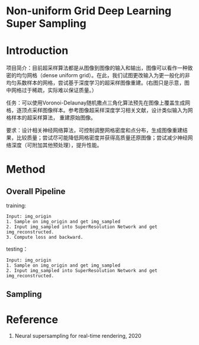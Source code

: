 # Non-uniform Grid Deep Learning Super Sampling


# Introduction
项目简介：目前超采样算法都是从图像到图像的输入和输出，图像可以看作一种致密的均匀网格（dense uniform grid）。在此，我们试图更改输入为更一般化的非均匀系数样本的网格，尝试基于深度学习的超采样图像重建。(右图只是示意，图中网格过于稀疏，实际难以保证质量。）

任务：可以使用Voronoi-Delaunay随机撒点三角化算法预先在图像上覆盖生成网格，逐顶点采样图像样本。参考图像超采样深度学习相关文献，设计类似输入为网格样本的超采样算法， 重建原始图像。


要求：设计相关神经网络算法，可控制调整网格密度和点分布，生成图像重建结果，比较质量；尝试尽可能降低网格密度并获得高质量还原图像；尝试减少神经网络深度（可附加其他预处理），提升性能。

# Method

## Overall Pipeline
training:
```
Input: img_origin
1. Sample on img_origin and get img_sampled 
2. Input img_sampled into SuperResolution Network and get img_reconstructed.
3. Compute loss and backward.
```

testing：
```
Input: img_origin
1. Sample on img_origin and get img_sampled 
2. Input img_sampled into SuperResolution Network and get img_reconstructed.
```

## Sampling

# Reference
1. Neural supersampling for real-time rendering, 2020